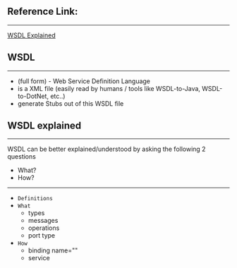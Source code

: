 ## Reference Link:
------------------

[WSDL Explained](https://www.youtube.com/watch?v=YOcvO224Si0)


## WSDL
-------

  - (full form) - Web Service Definition Language
  - is a XML file (easily read by humans / tools like WSDL-to-Java, WSDL-to-DotNet, etc..)
  - generate Stubs out of this WSDL file



## WSDL explained
-----------------

WSDL can be better explained/understood by asking the following 2 questions

  - What?
  - How?

-----------------

- `Definitions`
- `What`
  -  types
  -  messages
  -  operations
  -  port type
- `How`
  - binding name=""
  - service



